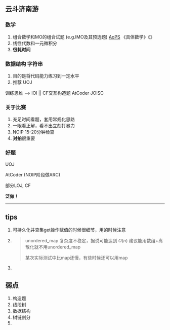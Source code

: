 ## 云斗济南游

### 数学

1.   组合数学和MO的组合试题 (e.g.IMO及其预选题) [AoPS](https://artofproblemsolving.com/) 《具体数学》《》
2.   线性代数和一元微积分
3.   **很耗时间**

### 数据结构 字符串

1.   目的是将代码能力练习到一定水平
2.   推荐 UOJ

训练思维 --> IOI || CF交互构造题 AtCoder JOISC

### 关于比赛

1.   充足时间看题，套用常规化思路
2.   一眼看正解，看不出立刻打暴力
3.   NOIP 15-20分钟检查
4.   **对拍**很重要



### 好题

UOJ

AtCoder (NOIP阶段做ARC)

部分LOJ, CF

**泛做！**



---

## tips

1.   可持久化并查集get操作赋值的时候很细节，用的时候注意

2.   >   unordered_map 复杂度不稳定，据说可能达到 $O(n)$ 建议能用数组+离散化就不用unordered_map
     >
     >   某次实际测试中比map还慢，有些时候还可以用map

3.   

## 弱点

1.   构造题
2.   线段树
3.   数据结构
4.   树链剖分
5.   
